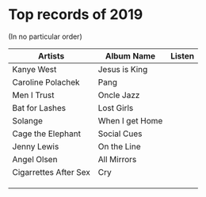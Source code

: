 # Top records of 2019 

(In no particular order)

| Artists               | Album Name      | Listen |
|-----------------------|-----------------|--------|
| Kanye West            | Jesus is King   |        |
| Caroline Polachek     | Pang            |        |
| Men I Trust           | Oncle Jazz      |        |
| Bat for Lashes        | Lost Girls      |        |
| Solange               | When I get Home |        |
| Cage the Elephant     | Social Cues     |        |
| Jenny Lewis           | On the Line     |        |
| Angel Olsen           | All Mirrors     |        |
| Cigarrettes After Sex | Cry             |        |
|                       |                 |        |
|                       |                 |        |
|                       |                 |        |
